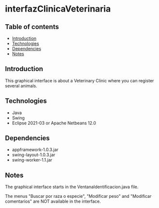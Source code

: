 # interfazClinicaVeterinaria

## Table of contents
* [Introduction](#introduction)
* [Technologies](#technologies)
* [Dependencies](#dependencies)
* [Notes](#notes)

## Introduction

This graphical interface is about a Veterinary Clinic where you can register several animals. 

## Technologies

* Java
* Swing
* Eclipse 2021-03 or Apache Netbeans 12.0

## Dependencies

* appframework-1.0.3.jar
* swing-layout-1.0.3.jar
* swing-worker-1.1.jar

## Notes

The graphical interface starts in the VentanaIdentificacion.java file.

The menus "Buscar por raza o especie", "Modificar peso" and "Modificar comentarios" are NOT available in the interface.
